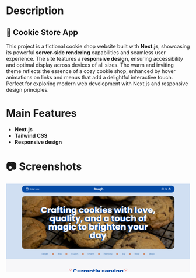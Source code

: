 # Description 

## 🍪 Cookie Store App
This project is a fictional cookie shop website built with **Next.js**, showcasing its powerful **server-side rendering** capabilities and seamless user experience. The site features a **responsive design**, ensuring accessibility and optimal display across devices of all sizes. The warm and inviting theme reflects the essence of a cozy cookie shop, enhanced by hover animations on links and menus that add a delightful interactive touch. Perfect for exploring modern web development with Next.js and responsive design principles.

# Main Features
- **Next.js**
- **Tailwind CSS**
- **Responsive design**

# 📷 Screenshots
![Screenshot](./screenshot/img1.PNG)
